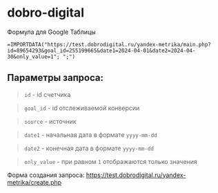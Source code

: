 # dobro-digital

Формула для Google Таблицы
```
=IMPORTDATA("https://test.dobrodigital.ru/yandex-metrika/main.php?id=89654293&goal_id=255199665&date1=2024-04-01&date2=2024-04-30&only_value=1"; ";")
```
## Параметры запроса:
> ```id``` - id счетчика

> ```goal_id``` - id отслеживаемой конверсии

> ```source``` - источник

> ```date1``` - начальная дата в формате ```yyyy-mm-dd```

> ```date2``` - конечная дата в формате ```yyyy-mm-dd```

> ```only_value``` - при равном ```1``` отображаются только значения

Форма создания запроса: https://test.dobrodigital.ru/yandex-metrika/create.php
